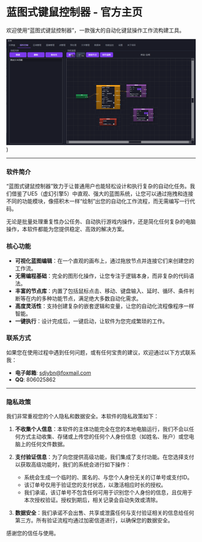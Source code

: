 # 蓝图式键鼠控制器 - 官方主页

欢迎使用“蓝图式键鼠控制器”，一款强大的自动化键鼠操作工作流构建工具。

![软件截图](软件演示1.png))


---

### 软件简介

“蓝图式键鼠控制器”致力于让普通用户也能轻松设计和执行复杂的自动化任务。我们借鉴了UE5（虚幻引擎5）中直观、强大的蓝图系统，让您可以通过拖拽和连接不同的功能模块，像搭积木一样“绘制”出您的自动化工作流程，而无需编写一行代码。

无论是批量处理重复性办公任务、自动执行游戏内操作，还是简化任何复杂的电脑操作，本软件都能为您提供稳定、高效的解决方案。

### 核心功能

*   **可视化蓝图编辑**：在一个直观的画布上，通过拖放节点并连接它们来创建您的工作流。
*   **无需编程基础**：完全的图形化操作，让您专注于逻辑本身，而非复杂的代码语法。
*   **丰富的节点库**：内置了包括鼠标点击、移动、键盘输入、延时、循环、条件判断等在内的多种功能节点，满足绝大多数自动化需求。
*   **高度灵活性**：支持创建复杂的嵌套逻辑和变量，让您的自动化流程像程序一样智能。
*   **一键执行**：设计完成后，一键启动，让软件为您完成繁琐的工作。

### 联系方式

如果您在使用过程中遇到任何问题，或有任何宝贵的建议，欢迎通过以下方式联系我：

*   **电子邮箱**: sdjybn@foxmail.com
*   **QQ**: 806025862

---

### 隐私政策

我们非常重视您的个人隐私和数据安全。本软件的隐私政策如下：

1.  **不收集个人信息**：本软件的主体功能完全在您的本地电脑运行，我们不会以任何方式主动收集、存储或上传您的任何个人身份信息（如姓名、账户）或您电脑上的任何文件数据。

2.  **支付验证信息**：为了向您提供高级功能，我们集成了支付功能。在您选择支付以获取高级功能时，我们的系统会进行如下操作：
    *   系统会生成一个临时的、匿名的、与您个人身份无关的订单号或支付ID。
    *   该订单号仅用于验证您的支付状态，以激活相应时长的授权。
    *   我们承诺，该订单号不包含任何可用于识别您个人身份的信息，且仅用于本次授权验证。授权到期后，相关记录会自动失效或清除。

3.  **数据安全**：我们承诺不会出售、共享或泄露任何与支付验证相关的信息给任何第三方。所有验证流程均通过加密信道进行，以确保您的数据安全。

感谢您的信任与使用。

